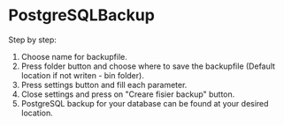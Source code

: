 # PostgreSQLBackup

Step by step:
 1. Choose name for backupfile.
 2. Press folder button and choose where to save the backupfile (Default location if not writen - bin folder).
 3. Press settings button and fill each parameter.
 4. Close settings and press on "Creare fisier backup" button.
 5. PostgreSQL backup for your database can be found at your desired location.
